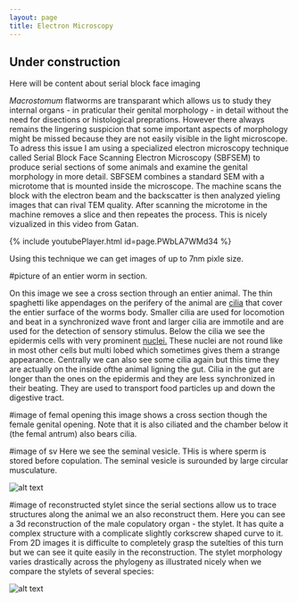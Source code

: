 ```yaml
---
layout: page
title: Electron Microscopy
---
```


## Under construction ##

Here will be content about serial block face imaging 

*Macrostomum* flatworms are transparant which allows us to study they internal organs - in praticular their genital morphology - in detail without the need for disections or histological preprations. However there always remains the lingering suspicion that some important aspects of morphology might be missed because they are not easily visible in the light microscope. To adress this issue I am using a specialized electron microscopy technique called Serial Block Face Scanning Electron Microscopy (SBFSEM) to produce serial sections of some animals and examine the genital morphology in more detail.
SBFSEM combines a standard SEM with a microtome that is mounted inside the microscope. The machine scans the block with the electron beam and the backscatter is then analyzed yieling images that can rival TEM quality. After scanning the microtome in the machine removes a slice and then repeates the process. This is nicely vizualized in this video from Gatan.

{% include youtubePlayer.html id=page.PWbLA7WMd34 %}

Using this technique we can get images of up to 7nm pixle size.

#picture of an entier worm in section.

On this image we see a cross section through an entier animal. The thin spaghetti like appendages on the perifery of the animal are 
[cilia](https://en.wikipedia.org/wiki/Cilium)
that cover the entier surface of the worms body. Smaller cilia are used for locomotion and beat in a synchronized wave front and larger cilia are immotile and are used for the detection of sensory stimulus. 
Below the cilia we see the epidermis cells with very prominent
[nuclei.](http://en.wikipedia.org/wiki/Cell_nucleus)
These nuclei are not round like in most other cells but multi lobed which sometimes gives them a strange appearance. Centrally we can also see some cilia again but this time they are actually on the inside ofthe animal ligning the gut. Cilia in the gut are longer than the ones on the epidermis and they are less synchronized in their beating. They are used to transport food particles up and down the digestive tract. 

#image of femal opening
this image shows a cross section though the female genital opening. Note that it is also ciliated and the chamber below it (the femal antrum) also bears cilia. 

#image of sv
Here we see the seminal vesicle. THis is where sperm is stored before copulation. The seminal vesicle is surounded by large circular musculature. 

![alt text](https://jeremias-brand.github.io/img/MTPJB0098_BS_roi_00_slice_1091.png "sagital section through egg and ovaries")

#image of reconstructed stylet
since the serial sections allow us to trace structures along the animal we an also reconstruct them. Here you can see a 3d reconstruction of the male copulatory organ - the stylet. It has quite a complex structure with a complicate slightly corkscrew shaped curve to it. From 2D images it is difficulte to completely grasp the sutelties of this turn but we can see it quite easily in the reconstruction. 
The stylet morphology varies drastically across the phylogeny as illustrated nicely when we compare the stylets of several species:


![alt text](https://jeremias-brand.github.io/img/MTPJB0098_BS_roi_00_slice_0244.png "stylet and seminal vesicle")


